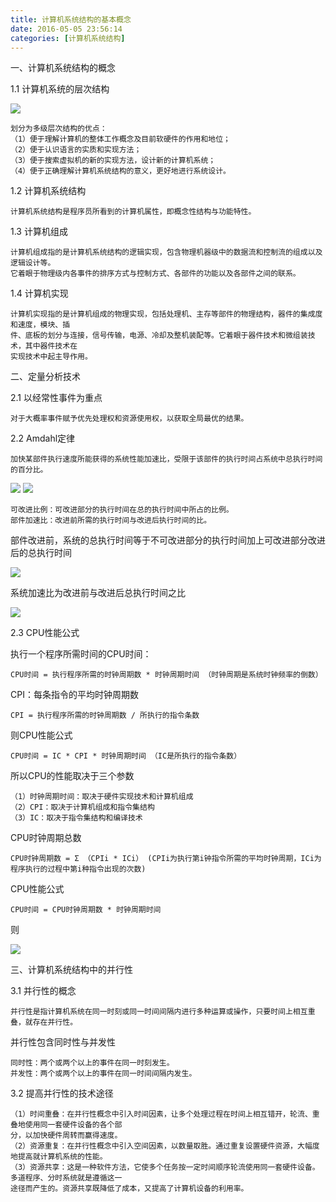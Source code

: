 ```yaml
---
title: 计算机系统结构的基本概念
date: 2016-05-05 23:56:14
categories: [计算机系统结构]
---
```

一、计算机系统结构的概念

1.1 计算机系统的层次结构

![](http://7xta8e.com1.z0.glb.clouddn.com/%E8%AE%A1%E7%AE%97%E6%9C%BA%E7%B3%BB%E7%BB%9F%E7%9A%84%E5%A4%9A%E7%BA%A7%E5%B1%82%E6%AC%A1%E7%BB%93%E6%9E%84.jpg)

	划分为多级层次结构的优点：
	（1）便于理解计算机的整体工作概念及目前软硬件的作用和地位；
	（2）便于认识语言的实质和实现方法；
	（3）便于搜索虚拟机的新的实现方法，设计新的计算机系统；
	（4）便于正确理解计算机系统结构的意义，更好地进行系统设计。


1.2 计算机系统结构

	计算机系统结构是程序员所看到的计算机属性，即概念性结构与功能特性。

1.3 计算机组成

	计算机组成指的是计算机系统结构的逻辑实现，包含物理机器级中的数据流和控制流的组成以及逻辑设计等。
	它着眼于物理级内各事件的排序方式与控制方式、各部件的功能以及各部件之间的联系。

1.4 计算机实现

	计算机实现指的是计算机组成的物理实现，包括处理机、主存等部件的物理结构，器件的集成度和速度，模块、插
	件、底板的划分与连接，信号传输，电源、冷却及整机装配等。它着眼于器件技术和微组装技术，其中器件技术在
	实现技术中起主导作用。

二、定量分析技术

2.1 以经常性事件为重点

	对于大概率事件赋予优先处理权和资源使用权，以获取全局最优的结果。

2.2 Amdahl定律

	加快某部件执行速度所能获得的系统性能加速比，受限于该部件的执行时间占系统中总执行时间的百分比。

![](http://7xta8e.com1.z0.glb.clouddn.com/%E5%8A%A0%E9%80%9F%E6%AF%941.jpg)
![](http://7xta8e.com1.z0.glb.clouddn.com/%E5%8A%A0%E9%80%9F%E6%AF%942.jpg)

	可改进比例：可改进部分的执行时间在总的执行时间中所占的比例。
	部件加速比：改进前所需的执行时间与改进后执行时间的比。

部件改进前，系统的总执行时间等于不可改进部分的执行时间加上可改进部分改进后的总执行时间

![](http://7xta8e.com1.z0.glb.clouddn.com/zongzhixingshijian.jpg)

系统加速比为改进前与改进后总执行时间之比

![](http://7xta8e.com1.z0.glb.clouddn.com/xitongjiasubi.jpg)

2.3 CPU性能公式

执行一个程序所需时间的CPU时间：

	CPU时间 = 执行程序所需的时钟周期数 * 时钟周期时间 （时钟周期是系统时钟频率的倒数）

CPI：每条指令的平均时钟周期数

	CPI = 执行程序所需的时钟周期数 / 所执行的指令条数

则CPU性能公式

	CPU时间 = IC * CPI * 时钟周期时间 （IC是所执行的指令条数）

所以CPU的性能取决于三个参数

	（1）时钟周期时间：取决于硬件实现技术和计算机组成
	（2）CPI：取决于计算机组成和指令集结构
	（3）IC：取决于指令集结构和编译技术

CPU时钟周期总数

	CPU时钟周期数 = Σ （CPIi * ICi） (CPIi为执行第i钟指令所需的平均时钟周期，ICi为程序执行的过程中第i种指令出现的次数)

CPU性能公式

	CPU时间 = CPU时钟周期数 * 时钟周期时间

则
	
![](http://7xta8e.com2.z0.glb.clouddn.com/CPI3.jpg)

三、计算机系统结构中的并行性

3.1 并行性的概念

	并行性是指计算机系统在同一时刻或同一时间间隔内进行多种运算或操作，只要时间上相互重叠，就存在并行性。

并行性包含同时性与并发性

	同时性：两个或两个以上的事件在同一时刻发生。
	并发性：两个或两个以上的事件在同一时间间隔内发生。

3.2 提高并行性的技术途径

	（1）时间重叠：在并行性概念中引入时间因素，让多个处理过程在时间上相互错开，轮流、重叠地使用同一套硬件设备的各个部
	分，以加快硬件周转而赢得速度。
	（2）资源重复：在并行性概念中引入空间因素，以数量取胜。通过重复设置硬件资源，大幅度地提高就计算机系统的性能。
	（3）资源共享：这是一种软件方法，它使多个任务按一定时间顺序轮流使用同一套硬件设备。多道程序、分时系统就是遵循这一
	途径而产生的。资源共享既降低了成本，又提高了计算机设备的利用率。